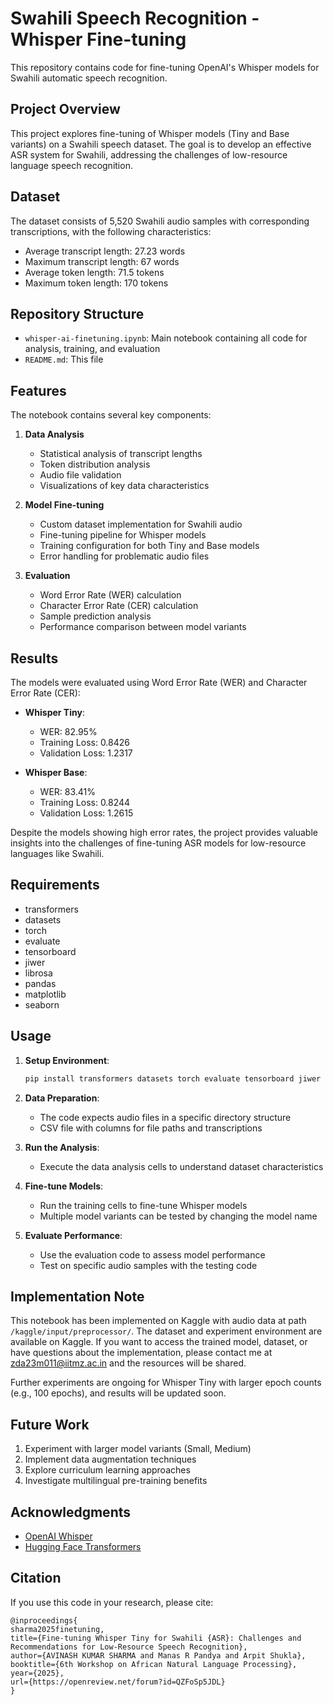 # Swahili Speech Recognition - Whisper Fine-tuning

This repository contains code for fine-tuning OpenAI's Whisper models for Swahili automatic speech recognition.

## Project Overview

This project explores fine-tuning of Whisper models (Tiny and Base variants) on a Swahili speech dataset. The goal is to develop an effective ASR system for Swahili, addressing the challenges of low-resource language speech recognition.

## Dataset

The dataset consists of 5,520 Swahili audio samples with corresponding transcriptions, with the following characteristics:
- Average transcript length: 27.23 words
- Maximum transcript length: 67 words
- Average token length: 71.5 tokens
- Maximum token length: 170 tokens

## Repository Structure

- `whisper-ai-finetuning.ipynb`: Main notebook containing all code for analysis, training, and evaluation
- `README.md`: This file

## Features

The notebook contains several key components:

1. **Data Analysis**
   - Statistical analysis of transcript lengths
   - Token distribution analysis
   - Audio file validation
   - Visualizations of key data characteristics

2. **Model Fine-tuning**
   - Custom dataset implementation for Swahili audio
   - Fine-tuning pipeline for Whisper models
   - Training configuration for both Tiny and Base models
   - Error handling for problematic audio files

3. **Evaluation**
   - Word Error Rate (WER) calculation
   - Character Error Rate (CER) calculation
   - Sample prediction analysis
   - Performance comparison between model variants

## Results

The models were evaluated using Word Error Rate (WER) and Character Error Rate (CER):

- **Whisper Tiny**:
  - WER: 82.95%
  - Training Loss: 0.8426
  - Validation Loss: 1.2317

- **Whisper Base**:
  - WER: 83.41%
  - Training Loss: 0.8244
  - Validation Loss: 1.2615

Despite the models showing high error rates, the project provides valuable insights into the challenges of fine-tuning ASR models for low-resource languages like Swahili.

## Requirements

- transformers
- datasets
- torch
- evaluate
- tensorboard
- jiwer
- librosa
- pandas
- matplotlib
- seaborn

## Usage

1. **Setup Environment**:
   ```bash
   pip install transformers datasets torch evaluate tensorboard jiwer librosa
   ```

2. **Data Preparation**:
   - The code expects audio files in a specific directory structure
   - CSV file with columns for file paths and transcriptions

3. **Run the Analysis**:
   - Execute the data analysis cells to understand dataset characteristics

4. **Fine-tune Models**:
   - Run the training cells to fine-tune Whisper models
   - Multiple model variants can be tested by changing the model name

5. **Evaluate Performance**:
   - Use the evaluation code to assess model performance
   - Test on specific audio samples with the testing code

## Implementation Note

This notebook has been implemented on Kaggle with audio data at path `/kaggle/input/preprocessor/`. The dataset and experiment environment are available on Kaggle. If you want to access the trained model, dataset, or have questions about the implementation, please contact me at zda23m011@iitmz.ac.in and the resources will be shared.

Further experiments are ongoing for Whisper Tiny with larger epoch counts (e.g., 100 epochs), and results will be updated soon.

## Future Work

1. Experiment with larger model variants (Small, Medium)
2. Implement data augmentation techniques
3. Explore curriculum learning approaches
4. Investigate multilingual pre-training benefits

## Acknowledgments

- [OpenAI Whisper](https://github.com/openai/whisper)
- [Hugging Face Transformers](https://github.com/huggingface/transformers)

## Citation

If you use this code in your research, please cite:

```
@inproceedings{
sharma2025finetuning,
title={Fine-tuning Whisper Tiny for Swahili {ASR}: Challenges and Recommendations for Low-Resource Speech Recognition},
author={AVINASH KUMAR SHARMA and Manas R Pandya and Arpit Shukla},
booktitle={6th Workshop on African Natural Language Processing},
year={2025},
url={https://openreview.net/forum?id=QZFoSp5JDL}
}
```
